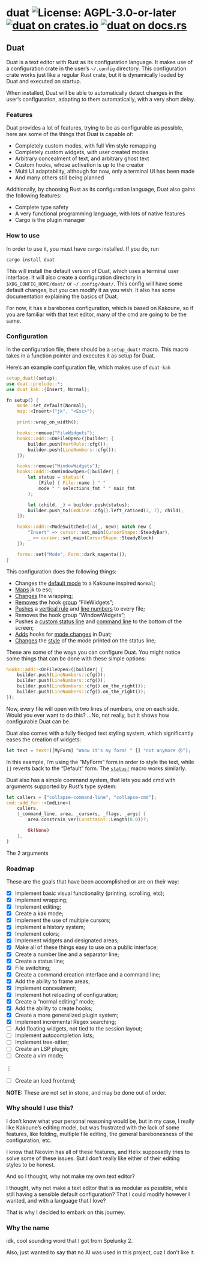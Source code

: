 # duat ![License: AGPL-3.0-or-later](https://img.shields.io/badge/license-AGPL--3.0--or--later-blue) [![duat on crates.io](https://img.shields.io/crates/v/duat)](https://crates.io/crates/duat) [![duat on docs.rs](https://docs.rs/duat/badge.svg)](https://docs.rs/duat)

## Duat

Duat is a text editor with Rust as its configuration language. It
makes use of a configuration crate in the user’s `~/.config`
directory. This configuration crate works just like a regular Rust
crate, but it is dynamically loaded by Duat and executed on
startup.

When installed, Duat will be able to automatically detect changes
in the user’s configuration, adapting to them automatically, with
a very short delay.

### Features

Duat provides a lot of features, trying to be as configurable as
possible, here are some of the things that Duat is capable of:

* Completely custom modes, with full Vim style remapping
* Completely custom widgets, with user created modes
* Arbitrary concealment of text, and arbitrary ghost text
* Custom hooks, whose activation is up to the creator
* Multi UI adaptability, although for now, only a terminal UI has
  been made
* And many others still being planned

Additionally, by choosing Rust as its configuration language, Duat
also gains the following features:

* Complete type safety
* A very functional programming language, with lots of native
  features
* Cargo is the plugin manager

### How to use

In order to use it, you must have `cargo` installed. If you do,
run

`cargo install duat`

This will install the default version of Duat, which uses a
terminal user interface. It will also create a configuration
directory in `$XDG_CONFIG_HOME/duat/` or `~/.config/duat/`. This
config will have some default changes, but you can modify it as
you wish. It also has some documentation explaining the basics of
Duat.

For now, it has a barebones configuration, which is based on
Kakoune, so if you are familiar with that text editor, many of the
cmd are going to be the same.

### Configuration

In the configuration file, there should be a `setup_duat!` macro.
This macro takes in a function pointer and executes it as setup
for Duat.

Here’s an example configuration file, which makes use of
`duat-kak`

```rust
setup_duat!(setup);
use duat::prelude::*;
use duat_kak::{Insert, Normal};

fn setup() {
    mode::set_default(Normal);
    map::<Insert>("jk", "<Esc>");

    print::wrap_on_width();

    hooks::remove("FileWidgets");
    hooks::add::<OnFileOpen>(|builder| {
        builder.push(VertRule::cfg());
        builder.push(LineNumbers::cfg());
    });

    hooks::remove("WindowWidgets");
    hooks::add::<OnWindowOpen>(|builder| {
        let status = status!(
            [File] { File::name } " "
            mode " " selections_fmt " " main_fmt
        );

        let (child, _) = builder.push(status);
        builder.push_to(CmdLine::cfg().left_ratioed(3, 7), child);
    });

    hooks::add::<ModeSwitched>(|&(_, new)| match new {
        "Insert" => cursor::set_main(CursorShape::SteadyBar),
        _ => cursor::set_main(CursorShape::SteadyBlock)
    });

    forms::set("Mode", Form::dark_magenta());
}
```

This configuration does the following things:

* Changes the [default mode][__link0] to a Kakoune inspired `Normal`;
* [Maps][__link1] jk to esc;
* [Changes][__link2] the wrapping;
* [Removes][__link3] the hook [group][__link4] “FileWidgets”;
* [Pushes][__link5] a [vertical rule][__link6] and [line numbers][__link7] to every file;
* Removes the hook group “WindowWidgets”;
* Pushes a [custom status line][__link8] and [command line][__link9] to the bottom
  of the screen;
* [Adds][__link10] hooks for [mode changes][__link11] in Duat;
* [Changes][__link12] the [style][__link13] of the mode printed on the
  status line;

These are some of the ways you can configure Duat. You might
notice some things that can be done with these simple options:

```rust
hooks::add::<OnFileOpen>(|builder| {
    builder.push(LineNumbers::cfg());
    builder.push(LineNumbers::cfg());
    builder.push(LineNumbers::cfg().on_the_right());
    builder.push(LineNumbers::cfg().on_the_right());
});
```

Now, every file will open with two lines of numbers, one on each
side. Would you ever want to do this? …No, not really, but it
shows how configurable Duat can be.

Duat also comes with a fully fledged text styling system, which
significantly eases the creation of widgets:

```rust
let text = text!([MyForm] "Waow it's my form! " [] "not anymore 😢");
```

In this example, I’m using the “MyForm” form in order to style the
text, while `[]` reverts back to the “Default” form. The
[`status!`][__link14] macro works similarly.

Duat also has a simple command system, that lets you add cmd
with arguments supported by Rust’s type system:

```rust
let callers = ["collapse-command-line", "collapse-cmd"];
cmd::add_for::<CmdLine>(
    callers,
    |_command_line, area, _cursors, _flags, _args| {
        area.constrain_ver(Constraint::Length(0.0))?;

        Ok(None)
    },
)
```

The 2 arguments

### Roadmap

These are the goals that have been accomplished or are on their
way:

* [x] Implement basic visual functionality (printing, scrolling,
  etc);
* [x] Implement wrapping;
* [x] Implement editing;
* [x] Create a kak mode;
* [x] Implement the use of multiple cursors;
* [x] Implement a history system;
* [x] Implement colors;
* [x] Implement widgets and designated areas;
* [x] Make all of these things easy to use on a public interface;
* [x] Create a number line and a separator line;
* [x] Create a status line;
* [x] File switching;
* [x] Create a command creation interface and a command line;
* [x] Add the ability to frame areas;
* [x] Implement concealment;
* [x] Implement hot reloading of configuration;
* [x] Create a “normal editing” mode;
* [x] Add the ability to create hooks;
* [x] Create a more generalized plugin system;
* [x] Implement incremental Regex searching;
* [ ] Add floating widgets, not tied to the session layout;
* [ ] Implement autocompletion lists;
* [ ] Implement tree-sitter;
* [ ] Create an LSP plugin;
* [ ] Create a vim mode;

︙

* [ ] Create an Iced frontend;

**NOTE:** These are not set in stone, and may be done out of
order.

### Why should I use this?

I don’t know what your personal reasoning would be, but in my
case, I really like Kakoune’s editing model, but was frustrated
with the lack of some
features, like folding, multiple file editing, the general
barebonesness of the configuration, etc.

I know that Neovim has all of these features, and Helix supposedly
tries to
solve some of these issues. But I don’t really like either of
their editing
styles to be honest.

And so I thought, why not make my own text editor?

I thought, why not make a text editor that is as modular as
possible, while
still having a sensible default configuration? That I could modify
however I
wanted, and with a language that I love?

That is why I decided to embark on this journey.

### Why the name

idk, cool sounding word that I got from Spelunky 2.

Also, just wanted to say that no AI was used in this project, cuz
I don’t like it.


 [__cargo_doc2readme_dependencies_info]: ggGkYW0BYXSEG_W_Gn_kaocAGwCcVPfenh7eGy6gYLEwyIe4G6-xw_FwcbpjYXKEGyXpbbIeIWL8G-P_GXDmlo7eG_E7fmPFXQkFG8BLgFJrRKZDYWSCgmRkdWF0ZTAuMS4zgmlkdWF0X2NvcmVlMC4yLjA
 [__link0]: https://docs.rs/duat/0.1.3/duat/?search=mode::set_default
 [__link1]: https://docs.rs/duat/0.1.3/duat/?search=prelude::map
 [__link10]: https://docs.rs/duat/0.1.3/duat/?search=hooks::add
 [__link11]: https://docs.rs/duat/0.1.3/duat/?search=hooks::ModeSwitched
 [__link12]: https://docs.rs/duat/0.1.3/duat/?search=forms::set
 [__link13]: https://docs.rs/duat/0.1.3/duat/?search=forms::Form
 [__link14]: https://docs.rs/duat/0.1.3/duat/?search=prelude::status
 [__link2]: https://docs.rs/duat/0.1.3/duat/?search=prelude::print::wrap_on_width
 [__link3]: https://docs.rs/duat/0.1.3/duat/?search=hooks::remove
 [__link4]: https://docs.rs/duat/0.1.3/duat/?search=hooks::add_grouped
 [__link5]: https://docs.rs/duat_core/0.2.0/duat_core/?search=ui::FileBuilder
 [__link6]: https://docs.rs/duat/0.1.3/duat/?search=prelude::VertRule
 [__link7]: https://docs.rs/duat/0.1.3/duat/?search=prelude::LineNumbers
 [__link8]: https://docs.rs/duat/0.1.3/duat/?search=prelude::status
 [__link9]: https://docs.rs/duat/0.1.3/duat/?search=prelude::CmdLine
